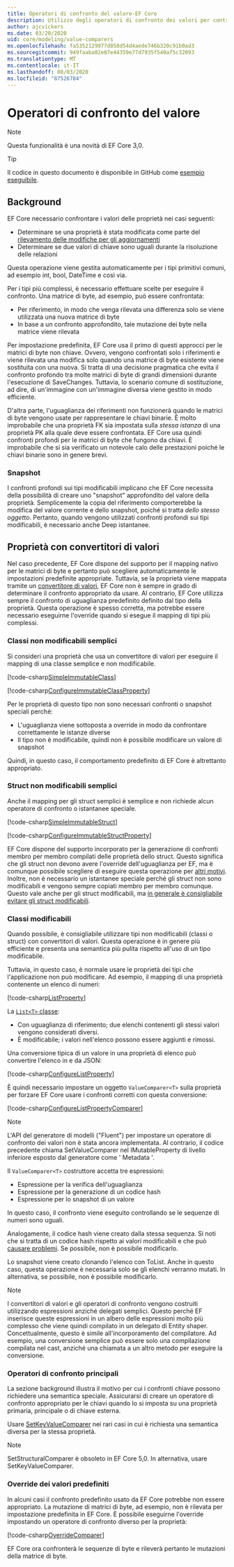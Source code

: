 ```yaml
---
title: Operatori di confronto del valore-EF Core
description: Utilizzo degli operatori di confronto dei valori per controllare la modalità di confronto dei valori delle proprietà EF Core
author: ajcvickers
ms.date: 03/20/2020
uid: core/modeling/value-comparers
ms.openlocfilehash: fa5352129977d858d54d4aede746b320c91b0ad3
ms.sourcegitcommit: 949faaba02e07e44359e77d7935f540af5c32093
ms.translationtype: MT
ms.contentlocale: it-IT
ms.lasthandoff: 08/03/2020
ms.locfileid: "87526784"
---
```

# <a name="value-comparers"></a>Operatori di confronto del valore

> [!NOTE]  
> Questa funzionalità è una novità di EF Core 3,0.

> [!TIP]  
> Il codice in questo documento è disponibile in GitHub come [esempio eseguibile](https://github.com/dotnet/EntityFramework.Docs/tree/master/samples/core/Modeling/ValueConversions/).

## <a name="background"></a>Background

EF Core necessario confrontare i valori delle proprietà nei casi seguenti:

* Determinare se una proprietà è stata modificata come parte del [rilevamento delle modifiche per gli aggiornamenti](xref:core/saving/basic)
* Determinare se due valori di chiave sono uguali durante la risoluzione delle relazioni 

Questa operazione viene gestita automaticamente per i tipi primitivi comuni, ad esempio int, bool, DateTime e così via.

Per i tipi più complessi, è necessario effettuare scelte per eseguire il confronto.
Una matrice di byte, ad esempio, può essere confrontata:

* Per riferimento, in modo che venga rilevata una differenza solo se viene utilizzata una nuova matrice di byte
* In base a un confronto approfondito, tale mutazione dei byte nella matrice viene rilevata

Per impostazione predefinita, EF Core usa il primo di questi approcci per le matrici di byte non chiave.
Ovvero, vengono confrontati solo i riferimenti e viene rilevata una modifica solo quando una matrice di byte esistente viene sostituita con una nuova.
Si tratta di una decisione pragmatica che evita il confronto profondo tra molte matrici di byte di grandi dimensioni durante l'esecuzione di SaveChanges.
Tuttavia, lo scenario comune di sostituzione, ad dire, di un'immagine con un'immagine diversa viene gestito in modo efficiente.

D'altra parte, l'uguaglianza dei riferimenti non funzionerà quando le matrici di byte vengono usate per rappresentare le chiavi binarie.
È molto improbabile che una proprietà FK sia impostata sulla _stessa istanza_ di una proprietà PK alla quale deve essere confrontata.
EF Core usa quindi confronti profondi per le matrici di byte che fungono da chiavi.
È improbabile che si sia verificato un notevole calo delle prestazioni poiché le chiavi binarie sono in genere brevi.

### <a name="snapshots"></a>Snapshot

I confronti profondi sui tipi modificabili implicano che EF Core necessita della possibilità di creare uno "snapshot" approfondito del valore della proprietà.
Semplicemente la copia del riferimento comporterebbe la modifica del valore corrente e dello snapshot, poiché si tratta _dello stesso oggetto_.
Pertanto, quando vengono utilizzati confronti profondi sui tipi modificabili, è necessario anche Deep istantanee.

## <a name="properties-with-value-converters"></a>Proprietà con convertitori di valori

Nel caso precedente, EF Core dispone del supporto per il mapping nativo per le matrici di byte e pertanto può scegliere automaticamente le impostazioni predefinite appropriate.
Tuttavia, se la proprietà viene mappata tramite un [convertitore di valori](xref:core/modeling/value-conversions), EF Core non è sempre in grado di determinare il confronto appropriato da usare.
Al contrario, EF Core utilizza sempre il confronto di uguaglianza predefinito definito dal tipo della proprietà.
Questa operazione è spesso corretta, ma potrebbe essere necessario eseguirne l'override quando si esegue il mapping di tipi più complessi.

### <a name="simple-immutable-classes"></a>Classi non modificabili semplici

Si consideri una proprietà che usa un convertitore di valori per eseguire il mapping di una classe semplice e non modificabile.

[!code-csharp[SimpleImmutableClass](../../../samples/core/Modeling/ValueConversions/MappingImmutableClassProperty.cs?name=SimpleImmutableClass)]

[!code-csharp[ConfigureImmutableClassProperty](../../../samples/core/Modeling/ValueConversions/MappingImmutableClassProperty.cs?name=ConfigureImmutableClassProperty)]

Per le proprietà di questo tipo non sono necessari confronti o snapshot speciali perché:
* L'uguaglianza viene sottoposta a override in modo da confrontare correttamente le istanze diverse
* Il tipo non è modificabile, quindi non è possibile modificare un valore di snapshot

Quindi, in questo caso, il comportamento predefinito di EF Core è altrettanto appropriato.

### <a name="simple-immutable-structs"></a>Struct non modificabili semplici

Anche il mapping per gli struct semplici è semplice e non richiede alcun operatore di confronto o istantanee speciale.

[!code-csharp[SimpleImmutableStruct](../../../samples/core/Modeling/ValueConversions/MappingImmutableStructProperty.cs?name=SimpleImmutableStruct)]

[!code-csharp[ConfigureImmutableStructProperty](../../../samples/core/Modeling/ValueConversions/MappingImmutableStructProperty.cs?name=ConfigureImmutableStructProperty)]

EF Core dispone del supporto incorporato per la generazione di confronti membro per membro compilati delle proprietà dello struct.
Questo significa che gli struct non devono avere l'override dell'uguaglianza per EF, ma è comunque possibile scegliere di eseguire questa operazione per [altri motivi](/dotnet/csharp/programming-guide/statements-expressions-operators/how-to-define-value-equality-for-a-type).
Inoltre, non è necessario un istantanee speciale perché gli struct non sono modificabili e vengono sempre copiati membro per membro comunque.
Questo vale anche per gli struct modificabili, ma [in generale è consigliabile evitare gli struct modificabili](/dotnet/csharp/write-safe-efficient-code).

### <a name="mutable-classes"></a>Classi modificabili

Quando possibile, è consigliabile utilizzare tipi non modificabili (classi o struct) con convertitori di valori.
Questa operazione è in genere più efficiente e presenta una semantica più pulita rispetto all'uso di un tipo modificabile.

Tuttavia, in questo caso, è normale usare le proprietà dei tipi che l'applicazione non può modificare.
Ad esempio, il mapping di una proprietà contenente un elenco di numeri: 

[!code-csharp[ListProperty](../../../samples/core/Modeling/ValueConversions/MappingListProperty.cs?name=ListProperty)]

La [ `List<T>` classe](/dotnet/api/system.collections.generic.list-1?view=netstandard-2.1):
* Con uguaglianza di riferimento; due elenchi contenenti gli stessi valori vengono considerati diversi.
* È modificabile; i valori nell'elenco possono essere aggiunti e rimossi.

Una conversione tipica di un valore in una proprietà di elenco può convertire l'elenco in e da JSON:

[!code-csharp[ConfigureListProperty](../../../samples/core/Modeling/ValueConversions/MappingListProperty.cs?name=ConfigureListProperty)]

È quindi necessario impostare un oggetto `ValueComparer<T>` sulla proprietà per forzare EF Core usare i confronti corretti con questa conversione:

[!code-csharp[ConfigureListPropertyComparer](../../../samples/core/Modeling/ValueConversions/MappingListProperty.cs?name=ConfigureListPropertyComparer)]

> [!NOTE]  
> L'API del generatore di modelli ("Fluent") per impostare un operatore di confronto dei valori non è stata ancora implementata.
> Al contrario, il codice precedente chiama SetValueComparer nel IMutableProperty di livello inferiore esposto dal generatore come ' Metadata '.

Il `ValueComparer<T>` costruttore accetta tre espressioni:
* Espressione per la verifica dell'uguaglianza
* Espressione per la generazione di un codice hash
* Espressione per lo snapshot di un valore  

In questo caso, il confronto viene eseguito controllando se le sequenze di numeri sono uguali.

Analogamente, il codice hash viene creato dalla stessa sequenza.
Si noti che si tratta di un codice hash rispetto ai valori modificabili e che può [causare problemi](https://ericlippert.com/2011/02/28/guidelines-and-rules-for-gethashcode/).
Se possibile, non è possibile modificarlo.

Lo snapshot viene creato clonando l'elenco con ToList.
Anche in questo caso, questa operazione è necessaria solo se gli elenchi verranno mutati.
In alternativa, se possibile, non è possibile modificarlo. 

> [!NOTE]  
> I convertitori di valori e gli operatori di confronto vengono costruiti utilizzando espressioni anziché delegati semplici.
> Questo perché EF inserisce queste espressioni in un albero delle espressioni molto più complesso che viene quindi compilato in un delegato di Entity shaper.
> Concettualmente, questo è simile all'incorporamento del compilatore.
> Ad esempio, una conversione semplice può essere solo una compilazione compilata nel cast, anziché una chiamata a un altro metodo per eseguire la conversione.    

### <a name="key-comparers"></a>Operatori di confronto principali

La sezione background illustra il motivo per cui i confronti chiave possono richiedere una semantica speciale.
Assicurarsi di creare un operatore di confronto appropriato per le chiavi quando lo si imposta su una proprietà primaria, principale o di chiave esterna.

Usare [SetKeyValueComparer](/dotnet/api/microsoft.entityframeworkcore.mutablepropertyextensions.setkeyvaluecomparer?view=efcore-3.1) nei rari casi in cui è richiesta una semantica diversa per la stessa proprietà.

> [!NOTE]  
> SetStructuralComparer è obsoleto in EF Core 5,0.
> In alternativa, usare SetKeyValueComparer.

### <a name="overriding-defaults"></a>Override dei valori predefiniti

In alcuni casi il confronto predefinito usato da EF Core potrebbe non essere appropriato.
La mutazione di matrici di byte, ad esempio, non è rilevata per impostazione predefinita in EF Core.
È possibile eseguirne l'override impostando un operatore di confronto diverso per la proprietà: 

[!code-csharp[OverrideComparer](../../../samples/core/Modeling/ValueConversions/OverridingByteArrayComparisons.cs?name=OverrideComparer)]

EF Core ora confronterà le sequenze di byte e rileverà pertanto le mutazioni della matrice di byte.
